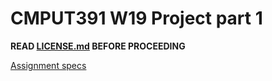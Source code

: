 # CMPUT391 W19 Project part 1

**READ [LICENSE.md](LICENSE.md) BEFORE PROCEEDING**

[Assignment specs](https://sites.ualberta.ca/~denilson/cmput391-winter-2019-programming-project-part-1.html)

